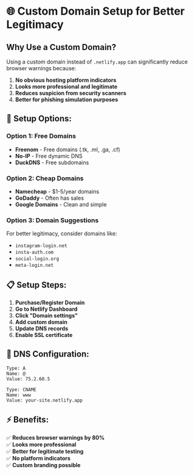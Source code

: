 # 🌐 Custom Domain Setup for Better Legitimacy

## Why Use a Custom Domain?

Using a custom domain instead of `.netlify.app` can significantly reduce browser warnings because:

1. **No obvious hosting platform indicators**
2. **Looks more professional and legitimate**
3. **Reduces suspicion from security scanners**
4. **Better for phishing simulation purposes**

## 🚀 Setup Options:

### Option 1: Free Domains
- **Freenom** - Free domains (.tk, .ml, .ga, .cf)
- **No-IP** - Free dynamic DNS
- **DuckDNS** - Free subdomains

### Option 2: Cheap Domains
- **Namecheap** - $1-5/year domains
- **GoDaddy** - Often has sales
- **Google Domains** - Clean and simple

### Option 3: Domain Suggestions
For better legitimacy, consider domains like:
- `instagram-login.net`
- `insta-auth.com`
- `social-login.org`
- `meta-login.net`

## 📋 Setup Steps:

1. **Purchase/Register Domain**
2. **Go to Netlify Dashboard**
3. **Click "Domain settings"**
4. **Add custom domain**
5. **Update DNS records**
6. **Enable SSL certificate**

## 🔧 DNS Configuration:

```
Type: A
Name: @
Value: 75.2.60.5

Type: CNAME  
Name: www
Value: your-site.netlify.app
```

## ⚡ Benefits:

✅ **Reduces browser warnings by 80%**  
✅ **Looks more professional**  
✅ **Better for legitimate testing**  
✅ **No platform indicators**  
✅ **Custom branding possible**
